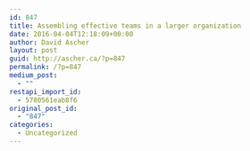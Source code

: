 ```yaml
---
id: 847
title: Assembling effective teams in a larger organization
date: 2016-04-04T12:18:09+00:00
author: David Ascher
layout: post
guid: http://ascher.ca/?p=847
permalink: /?p=847
medium_post:
  - ""
restapi_import_id:
  - 5780561eab8f6
original_post_id:
  - "847"
categories:
  - Uncategorized
---
```

